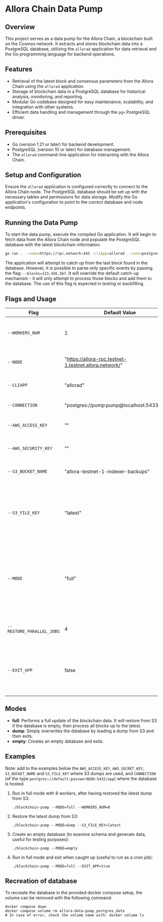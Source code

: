  Allora Chain Data Pump
======================

Overview
--------

This project serves as a data pump for the Allora Chain, a blockchain built on the Cosmos network. It extracts and stores blockchain data into a PostgreSQL database, utilizing the `allorad` application for data retrieval and the Go programming language for backend operations.

Features
--------

*   Retrieval of the latest block and consensus parameters from the Allora Chain using the `allorad` application.
*   Storage of blockchain data in a PostgreSQL database for historical analysis, monitoring, and reporting.
*   Modular Go codebase designed for easy maintenance, scalability, and integration with other systems.
*   Efficient data handling and management through the `pgx` PostgreSQL driver.

Prerequisites
-------------

*   Go (version 1.21 or later) for backend development.
*   PostgreSQL (version 10 or later) for database management.
*   The `allorad` command-line application for interacting with the Allora Chain.

Setup and Configuration
-----------------------

Ensure the `allorad` application is configured correctly to connect to the Allora Chain node. The PostgreSQL database should be set up with the necessary tables and permissions for data storage. Modify the Go application's configuration to point to the correct database and node endpoints.

Running the Data Pump
---------------------

To start the data pump, execute the compiled Go application. It will begin to fetch data from the Allora Chain node and populate the PostgreSQL database with the latest blockchain information.

```bash
go run . --node=https://rpc.network:443 -cliApp=allorad --conn=postgres://default:password@localhost:5432/catalog
```

The application will attempt to catch up from the last block found in the database.
However, it is possible to parse only specific events by passing the flag: `--blocks=123,456,567`. It will override the default catch-up mechanism - it will only attempt to process those blocks and add them to the database. The use of this flag is expected in testing or backfilling.



Flags and Usage
---------------

| Flag | Default Value | Description |
|------|---------------|-------------|
| `--WORKERS_NUM` | 1 | Number of workers to process blocks concurrently |
| `--NODE` | "https://allora-rpc.testnet-1.testnet.allora.network/" | Node address for the blockchain |
| `--CLIAPP` | "allorad" | CLI app to execute commands |
| `--CONNECTION` | "postgres://pump:pump@localhost:5433/pump" | Database connection string |
| `--AWS_ACCESS_KEY` | "" | AWS access key for S3 access |
| `--AWS_SECURITY_KEY` | "" | AWS security key for S3 access |
| `--S3_BUCKET_NAME` | "allora-testnet-1-indexer-backups" | AWS S3 bucket name for backups |
| `--S3_FILE_KEY` | "latest" | AWS S3 file key for the backup file in the bucket. Use "latest" to automatically fetch the most recent backup. |
| `--MODE` | "full" | Operation mode: 'full' for full update, 'dump' to load a dump and exit, 'empty' to create an empty DB and exit |
| `--RESTORE_PARALLEL_JOBS` | 4 | Number of parallel jobs (workers) to restore the dump |
| `--EXIT_APP` | false | Exit when the last block is processed. If false, will keep processing new blocks. |

## Modes

- **full**: Performs a full update of the blockchain data. It will restore from S3 if the database is empty, then process all blocks up to the latest.
- **dump**: Simply overwrites the database by loading a dump from S3 and then exits.
- **empty**: Creates an empty database and exits.

## Examples

Note: add to the examples below the `AWS_ACCESS_KEY`, `AWS_SECRET_KEY`, `S3_BUCKET_NAME` and `S3_FILE_KEY` where S3 dumps are used, 
and `CONNECTION` (of the type `postgres://default:password@db:5432/app`) where the database is hosted.

1. Run in full mode with 8 workers, after having restored the latest dump from S3:
   ```
   ./blockchain-pump --MODE=full --WORKERS_NUM=8
   ```

2. Restore the latest dump from S3:
   ```
   ./blockchain-pump --MODE=dump --S3_FILE_KEY=latest
   ```

3. Create an empty database (to examine schema and generate data, useful for testing purposes):
   ```
   ./blockchain-pump --MODE=empty
   ```

4. Run in full mode and exit when caught up (useful to run as a cron job):
   ```
   ./blockchain-pump --MODE=full --EXIT_APP=true
   ```


Recreation of database
----------------------

To recreate the database in the provided docker compose setup, the volume can be removed with the following command:
```
docker compose down
docker compose volume rm allora-data-pump_postgres_data
# In case of error, check the volume name with: docker volume ls 

```

